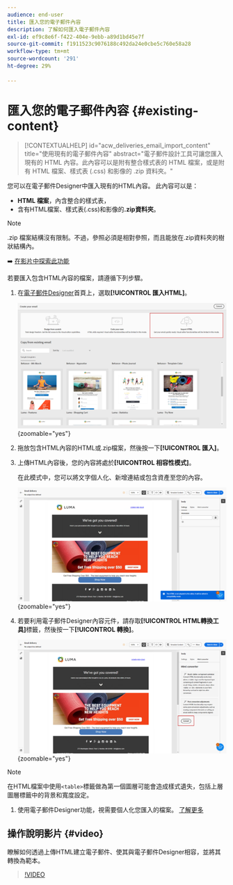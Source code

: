 ```yaml
---
audience: end-user
title: 匯入您的電子郵件內容
description: 了解如何匯入電子郵件內容
exl-id: ef9c8e6f-f422-404e-9ebb-a89d1bd45e7f
source-git-commit: f1911523c9076188c492da24e0cbe5c760e58a28
workflow-type: tm+mt
source-wordcount: '291'
ht-degree: 29%

---
```


# 匯入您的電子郵件內容 {#existing-content}

>[!CONTEXTUALHELP]
>id="acw_deliveries_email_import_content"
>title="使用現有的電子郵件內容"
>abstract="電子郵件設計工具可讓您匯入現有的 HTML 內容。此內容可以是附有整合樣式表的 HTML 檔案，或是附有 HTML 檔案、樣式表 (.css) 和影像的 .zip 資料夾。"

您可以在電子郵件Designer中匯入現有的HTML內容。 此內容可以是：

* **HTML 檔案**，內含整合的樣式表，
* 含有HTML檔案、樣式表(.css)和影像的&#x200B;**.zip資料夾**。

>[!NOTE]
>
>.zip 檔案結構沒有限制。不過，參照必須是相對參照，而且能放在.zip資料夾的樹狀結構內。

➡️ [在影片中探索此功能](#video)

若要匯入包含HTML內容的檔案，請遵循下列步驟。

1. 在[電子郵件Designer](get-started-email-designer.md)首頁上，選取&#x200B;**[!UICONTROL 匯入HTML]**。

   ![熒幕擷圖顯示[電子郵件Designer]首頁中的[匯入HTML]選項。](assets/html-import.png){zoomable="yes"}

1. 拖放包含HTML內容的HTML或.zip檔案，然後按一下&#x200B;**[!UICONTROL 匯入]**。

1. 上傳HTML內容後，您的內容將處於&#x200B;**[!UICONTROL 相容性模式]**。

   在此模式中，您可以將文字個人化、新增連結或包含資產至您的內容。

   ![熒幕擷圖顯示以相容模式上傳的HTML內容。](assets/html-imported.png){zoomable="yes"}

1. 若要利用電子郵件Designer內容元件，請存取&#x200B;**[!UICONTROL HTML轉換工具]**&#x200B;標籤，然後按一下&#x200B;**[!UICONTROL 轉換]**。

   ![熒幕擷圖顯示HTML轉換器索引標籤與轉換按鈕。](assets/html-imported-2.png){zoomable="yes"}

>[!NOTE]
>
>在HTML檔案中使用`<table>`標籤做為第一個圖層可能會造成樣式遺失，包括上層圖層標籤中的背景和寬度設定。

1. 使用電子郵件Designer功能，視需要個人化您匯入的檔案。 [了解更多](content-components.md)

## 操作說明影片 {#video}

瞭解如何透過上傳HTML建立電子郵件、使其與電子郵件Designer相容，並將其轉換為範本。

>[!VIDEO](https://video.tv.adobe.com/v/3447043/?quality=12&captions=chi_hant)